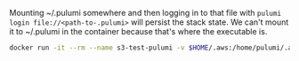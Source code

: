 Mounting ~/.pulumi somewhere and then logging in to that file with `pulumi login file://<path-to-.pulumi>`
will persist the stack state. We can't mount it to ~/.pulumi in the container because that's where the executable is.
```bash
docker run -it --rm --name s3-test-pulumi -v $HOME/.aws:/home/pulumi/.aws -v $HOME/.pulumi:/home/pulumi/stacks/.pulumi -v $PWD/pulumi:/home/pulumi/workspace pulumi:2.24.1
```